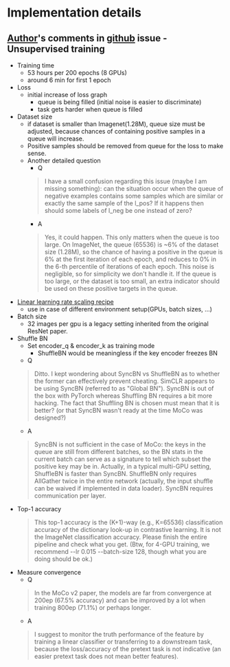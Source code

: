 # Implementation details

## [Author][Official Author]'s comments in [github][1] issue - Unsupervised training
* Training time
  * 53 hours per 200 epochs (8 GPUs)
  * around 6 min for first 1 epoch
* Loss
  * initial increase of loss graph
    * queue is being filled (initial noise is easier to discriminate)
    * task gets harder when queue is filled
* Dataset size
  * if dataset is smaller than Imagenet(1.28M), queue size must be adjusted, 
  because chances of containing positive samples in a queue will increase.
  * Positive samples should be removed from queue for the loss to make sense.
  * Another detailed question
    * Q
    > I have a small confusion regarding this issue (maybe I am missing something): can the situation occur when 
    the queue of negative examples contains some samples which are similar or exactly the same sample of the l_pos? 
    If it happens then should some labels of l_neg be one instead of zero?
    * A
    > Yes, it could happen. This only matters when the queue is too large. On ImageNet, the queue (65536) is ~6% 
    of the dataset size (1.28M), so the chance of having a positive in the queue is 6% at the first iteration of 
    each epoch, and reduces to 0% in the 6-th percentile of iterations of each epoch. This noise is negligible, 
    so for simplicity we don't handle it. If the queue is too large, or the dataset is too small, an extra 
    indicator should be used on these positive targets in the queue.
* [Linear learning rate scaling recipe][linear lr scaling recipe]
  * use in case of different environment setup(GPUs, batch sizes, ...)
* Batch size
  * 32 images per gpu is a legacy setting inherited from the original ResNet paper.
* Shuffle BN
  * Set encoder_q & encoder_k as training mode
    * ShuffleBN would be meaningless if the key encoder freezes BN
  * Q
  > Ditto. I kept wondering about SyncBN vs ShuffleBN as to whether the former can effectively prevent cheating. 
  SimCLR appears to be using SyncBN (referred to as "Global BN"). SyncBN is out of the box with PyTorch whereas 
  Shuffling BN requires a bit more hacking. The fact that Shuffling BN is chosen must mean that it is better? 
  (or that SyncBN wasn't ready at the time MoCo was designed?)
  * A
  > SyncBN is not sufficient in the case of MoCo: the keys in the queue are still from different batches, so the 
  BN stats in the current batch can serve as a signature to tell which subset the positive key may be in. Actually, 
  in a typical multi-GPU setting, ShuffleBN is faster than SyncBN. ShuffleBN only requires AllGather twice in the 
  entire network (actually, the input shuffle can be waived if implemented in data loader). SyncBN requires 
  communication per layer.
* Top-1 accuracy
  > This top-1 accuracy is the (K+1)-way (e.g., K=65536) classification accuracy of the dictionary look-up in 
  contrastive learning. It is not the ImageNet classification accuracy. Please finish the entire pipeline and 
  check what you get. (Btw, for 4-GPU training, we recommend --lr 0.015 --batch-size 128, though what you are 
  doing should be ok.)
* Measure convergence
  * Q
  > In the MoCo v2 paper, the models are far from convergence at 200ep (67.5% accuracy) and can be improved 
  by a lot when training 800ep (71.1%) or perhaps longer.
  * A
  > I suggest to monitor the truth performance of the feature by training a linear classifier or transferring 
  to a downstream task, because the loss/accuracy of the pretext task is not indicative 
  (an easier pretext task does not mean better features).

[1]: https://github.com/facebookresearch/moco
[linear lr scaling recipe]: https://arxiv.org/abs/1706.02677
[Official Author]: https://github.com/KaimingHe